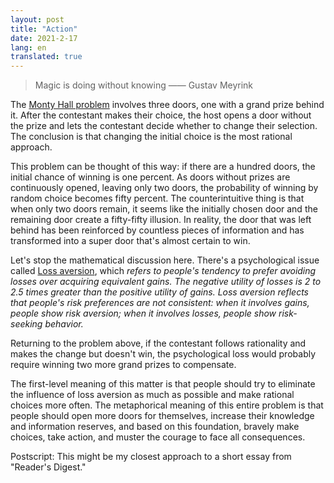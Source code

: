 ```yaml
---
layout: post
title: "Action"
date: 2021-2-17
lang: en
translated: true
---
```


> Magic is doing without knowing
—— Gustav Meyrink

The [Monty Hall problem] involves three doors, one with a grand prize behind it. After the contestant makes their choice, the host opens a door without the prize and lets the contestant decide whether to change their selection. The conclusion is that changing the initial choice is the most rational approach.

This problem can be thought of this way: if there are a hundred doors, the initial chance of winning is one percent. As doors without prizes are continuously opened, leaving only two doors, the probability of winning by random choice becomes fifty percent. The counterintuitive thing is that when only two doors remain, it seems like the initially chosen door and the remaining door create a fifty-fifty illusion. In reality, the door that was left behind has been reinforced by countless pieces of information and has transformed into a super door that's almost certain to win.

Let's stop the mathematical discussion here. There's a psychological issue called [Loss aversion], which *refers to people's tendency to prefer avoiding losses over acquiring equivalent gains. The negative utility of losses is 2 to 2.5 times greater than the positive utility of gains. Loss aversion reflects that people's risk preferences are not consistent: when it involves gains, people show risk aversion; when it involves losses, people show risk-seeking behavior.* 

Returning to the problem above, if the contestant follows rationality and makes the change but doesn't win, the psychological loss would probably require winning two more grand prizes to compensate.

The first-level meaning of this matter is that people should try to eliminate the influence of loss aversion as much as possible and make rational choices more often. The metaphorical meaning of this entire problem is that people should open more doors for themselves, increase their knowledge and information reserves, and based on this foundation, bravely make choices, take action, and muster the courage to face all consequences.

Postscript: This might be my closest approach to a short essay from "Reader's Digest."

[Monty Hall problem]: https://en.wikipedia.org/wiki/Monty_Hall_problem
[Loss aversion]: https://en.wikipedia.org/wiki/Loss_aversion